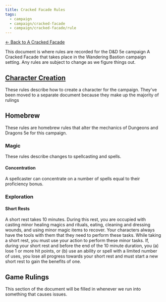 ```yaml
---
title: Cracked Facade Rules
tags:
  - campaign
  - campaign/cracked-facade
  - campaign/cracked-facade/rule
---
```


[<- Back to A Cracked Facade](../index.md)

This document is where rules are recorded for the D&D 5e campaign A Cracked Facade that takes place in the Wandering Bastion campaign setting. Any rules are subject to change as we figure things out.

## [Character Creation](./character-creation.md)

These rules describe how to create a character for the campaign. They've been moved to a separate document because they make up the majority of rulings

## Homebrew

These rules are homebrew rules that alter the mechanics of Dungeons and Dragons 5e for this campaign.

### Magic

These rules describe changes to spellcasting and spells.

#### Concentration

A spellcaster can concentrate on a number of spells equal to their proficiency bonus.

### Exploration

#### Short Rests

A short rest takes 10 minutes. During this rest, you are occupied with casting minor healing magics and rituals, eating, cleaning and dressing wounds, and using minor magic items to recover. Your characters always have the tools with them that they need to perform these tasks. While taking a short rest, you must use your action to perform these minor tasks. If, during your short rest and before the end of the 10 minute duration, you (a) lose 1 or more hit points, or (b) use an ability or spell with a limited number of uses, you lose all progress towards your short rest and must start a new short rest to gain the benefits of one.

## Game Rulings

This section of the document will be filled in whenever we run into something that causes issues.
